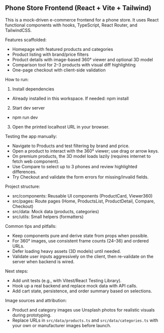 ## Phone Store Frontend (React + Vite + Tailwind)

This is a mock-driven e-commerce frontend for a phone store. It uses React functional components with hooks, TypeScript, React Router, and TailwindCSS.

Features scaffolded:
- Homepage with featured products and categories
- Product listing with brand/price filters
- Product details with image-based 360° viewer and optional 3D model
- Comparison tool for 2–3 products with visual diff highlighting
- One-page checkout with client-side validation

How to run:

1. Install dependencies
  - Already installed in this workspace. If needed: npm install
2. Start dev server
  - npm run dev
3. Open the printed localhost URL in your browser.

Testing the app manually:
- Navigate to Products and test filtering by brand and price.
- Open a product to interact with the 360° viewer; use drag or arrow keys.
- On premium products, the 3D model loads lazily (requires internet to fetch web component).
- Use Compare to select up to 3 phones and review highlighted differences.
- Try Checkout and validate the form errors for missing/invalid fields.

Project structure:
- src/components: Reusable UI components (ProductCard, Viewer360)
- src/pages: Route pages (Home, ProductsList, ProductDetail, Compare, Checkout)
- src/data: Mock data (products, categories)
- src/utils: Small helpers (formatters)

Common tips and pitfalls:
- Keep components pure and derive state from props when possible.
- For 360° images, use consistent frame counts (24–36) and ordered URLs.
- Defer loading heavy assets (3D models) until needed.
- Validate user inputs aggressively on the client, then re-validate on the server when backend is wired.

Next steps:
- Add unit tests (e.g., with Vitest/React Testing Library).
- Hook up a real backend and replace mock data with API calls.
- Add cart state, persistence, and order summary based on selections.

Image sources and attribution:
- Product and category images use Unsplash photos for realistic visuals during prototyping.
- Replace URLs in `src/data/products.ts` and `src/data/categories.ts` with your own or manufacturer images before launch.
